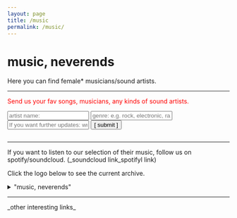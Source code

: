 ```yaml
---
layout: page
title: /music
permalink: /music/
---
```


# music, neverends 
Here you can find female* musicians/sound artists.
 
---
  
<font color="red"> Send us your fav songs, musicians, any kinds of sound artists. </font> 

<script data-cfasync="false" type="text/javascript" src="form-submission-handler.js"></script>
<form class="gform" method="POST" id="car_request_form" role="form" action="https://script.google.com/macros/s/AKfycbz-6TLQGMxloAJtH1JQ-w1hf4GouwAZisDs2gBN7RUJ1uYw2Rg/exec" target="after" onsubmit="close()">
<form>
  <input type="text" id="name" name="name" placeholder="artist name:" autocomplete="off">
  <input type="text" id="genre" name="genre" placeholder="genre: e.g. rock, electronic, rap, hiphop, classic, jazz, other" autocomplete="off">
  <input type="text" id="email" name="subscription" placeholder="If you want further updates: write your email address here" autocomplete="off">  
  <input type="submit" value="[ submit ]" onclick="displayThanks()">  
 
</form>

<iframe id="after" name="after" frameborder="0" onmousewheel="" width="100%" height="0.1" style="background: transparent; border: none;">
</iframe>

<div style="display:none" class="thanks_message">
<span id="span_thanks"> Thanks for your support. See you again! </span>
</div>

<script>
function close() {
    document.querySelector('#after').addEventListener('load', function() {
        window.close();
    });
  }
function displayThanks() {
   var span_Text = document.getElementById("span_thanks").innerText;
   alert (span_Text);
}
</script>

---

If you want to listen to our selection of their music, follow us on spotify/soundcloud. (_soundcloud link_spotifyl link)

Click the logo below to see the current archive.

<details>
  
<summary> "music, neverends" </summary>
  <h3><font color="white"> artist </font> / <font color="white"> genre </font>(in alphabetical order) <p>
    <ul>
    {% for member in site.data.musicform %}
      <li>
          <font color="red">{{ member.item }}</font> <font color="yellow">{{ member.genre }}</font> 
      </li>
    {% endfor %}
    </ul>

</details>


---

<p>
_other interesting links_
